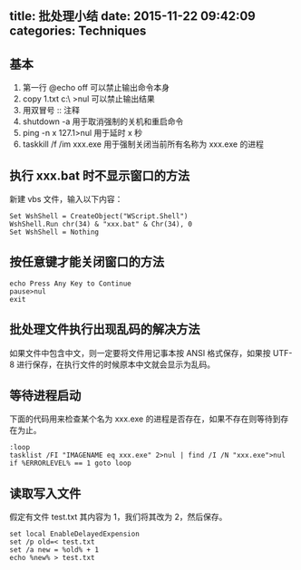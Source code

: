 title: 批处理小结
date: 2015-11-22 09:42:09
categories: Techniques
---

## 基本

1. 第一行 @echo off 可以禁止输出命令本身
2. copy 1.txt c:\ >nul 可以禁止输出结果
3. 用双冒号 :: 注释
4. shutdown -a 用于取消强制的关机和重启命令
5. ping -n x 127.1>nul 用于延时 x 秒
6. taskkill /f /im xxx.exe 用于强制关闭当前所有名称为 xxx.exe 的进程

## 执行 xxx.bat 时不显示窗口的方法

新建 vbs 文件，输入以下内容：

```
Set WshShell = CreateObject("WScript.Shell")
WshShell.Run chr(34) & "xxx.bat" & Chr(34), 0
Set WshShell = Nothing
```

## 按任意键才能关闭窗口的方法

```
echo Press Any Key to Continue
pause>nul
exit
```

## 批处理文件执行出现乱码的解决方法

如果文件中包含中文，则一定要将文件用记事本按 ANSI 格式保存，如果按 UTF-8 进行保存，在执行文件的时候原本中文就会显示为乱码。

## 等待进程启动

下面的代码用来检查某个名为 xxx.exe 的进程是否存在，如果不存在则等待到存在为止。

```
:loop
tasklist /FI "IMAGENAME eq xxx.exe" 2>nul | find /I /N "xxx.exe">nul
if %ERRORLEVEL% == 1 goto loop
```

## 读取写入文件

假定有文件 test.txt 其内容为 1，我们将其改为 2，然后保存。

```
set local EnableDelayedExpension
set /p old=< test.txt
set /a new = %old% + 1
echo %new% > test.txt
```
